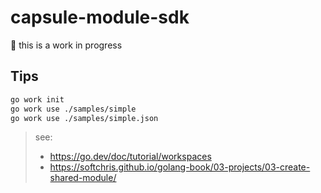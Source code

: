 # capsule-module-sdk

🚧 this is a work in progress

## Tips

```bash
go work init
go work use ./samples/simple
go work use ./samples/simple.json
```
> see: 
> - https://go.dev/doc/tutorial/workspaces
> - https://softchris.github.io/golang-book/03-projects/03-create-shared-module/